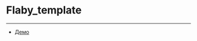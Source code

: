 # Flaby_template

<hr>
<ul>
  <li><a href="https://skvorleksey.github.io/Flaby_template" > Демо</a></li>
</ul>

